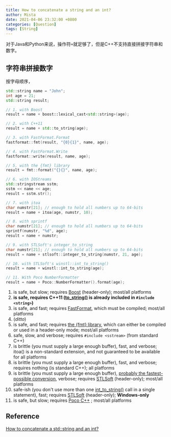 ```yaml
---
title: How to concatenate a string and an int?
author: Mista
date: 2021-04-06 23:32:00 +0800
categories: [Question]
tags: [String]
---
```



对于Java和Python来说，操作符`+`就足够了，但是C++不支持直接拼接字符串和数字。

## 字符串拼接数字

按字母顺序，

```c++
std::string name = "John";
int age = 21;
std::string result;

// 1. with Boost
result = name + boost::lexical_cast<std::string>(age);

// 2. with C++11
result = name + std::to_string(age);

// 3. with FastFormat.Format
fastformat::fmt(result, "{0}{1}", name, age);

// 4. with FastFormat.Write
fastformat::write(result, name, age);

// 5. with the {fmt} library
result = fmt::format("{}{}", name, age);

// 6. with IOStreams
std::stringstream sstm;
sstm << name << age;
result = sstm.str();

// 7. with itoa
char numstr[21]; // enough to hold all numbers up to 64-bits
result = name + itoa(age, numstr, 10);

// 8. with sprintf
char numstr[21]; // enough to hold all numbers up to 64-bits
sprintf(numstr, "%d", age);
result = name + numstr;

// 9. with STLSoft's integer_to_string
char numstr[21]; // enough to hold all numbers up to 64-bits
result = name + stlsoft::integer_to_string(numstr, 21, age);

// 10. with STLSoft's winstl::int_to_string()
result = name + winstl::int_to_string(age);

// 11. With Poco NumberFormatter
result = name + Poco::NumberFormatter().format(age);
```



1. is safe, but slow; requires [Boost](http://www.boost.org/) (header-only); most/all platforms
2. **is safe, requires C++11 ([to_string()](http://www.cplusplus.com/reference/string/to_string/) is already included in `#include <string>`)**
3. is safe, and fast; requires [FastFormat](http://fastformat.sourceforge.net/), which must be compiled; most/all platforms
4. (*ditto*)
5. is safe, and fast; requires [the {fmt} library](https://github.com/fmtlib/fmt), which can either be compiled or used in a header-only mode; most/all platforms
6. safe, slow, and verbose; requires `#include <sstream>` (from standard C++)
7. is brittle (you must supply a large enough buffer), fast, and verbose; itoa() is a non-standard extension, and not guaranteed to be available for all platforms
8. is brittle (you must supply a large enough buffer), fast, and verbose; requires nothing (is standard C++); all platforms
9. is brittle (you must supply a large enough buffer), [probably the fastest-possible conversion](http://www.ddj.com/cpp/184401596), verbose; requires [STLSoft](http://www.stlsoft.org/) (header-only); most/all platforms
10. safe-ish (you don't use more than one [int_to_string()](http://www.stlsoft.org/doc-1.9/int__to__string_8hpp.html) call in a single statement), fast; requires [STLSoft](http://www.stlsoft.org/) (header-only); **Windows-only**
11. is safe, but slow; requires [Poco C++](https://pocoproject.org/) ; most/all platforms



## Reference

[How to concatenate a std::string and an int?](https://stackoverflow.com/questions/191757/how-to-concatenate-a-stdstring-and-an-int)

